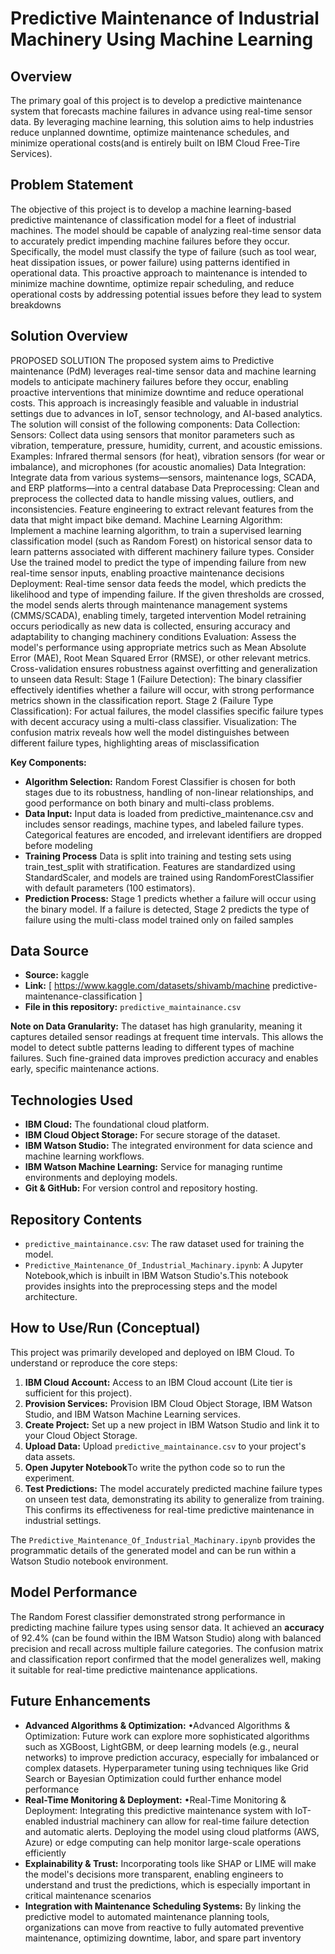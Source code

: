 # Predictive Maintenance of Industrial Machinery Using Machine Learning

## Overview

The primary goal of this project is to develop a predictive maintenance system that forecasts machine failures in advance using real-time sensor data. By leveraging machine learning, this solution aims to help industries reduce unplanned downtime, optimize maintenance schedules, and minimize operational costs(and is entirely built on IBM Cloud Free-Tire Services).

## Problem Statement

 The objective of this project is to develop a machine learning-based predictive 
maintenance of classification model for a fleet of industrial machines. The model 
should be capable of analyzing real-time sensor data to accurately predict 
impending machine failures before they occur. Specifically, the model must classify 
the type of failure (such as tool wear, heat dissipation issues, or power failure) using 
patterns identified in operational data. This proactive approach to maintenance is 
intended to minimize machine downtime, optimize repair scheduling, and reduce 
operational costs by addressing potential issues before they lead to system 
breakdowns

## Solution Overview

PROPOSED SOLUTION
 The proposed system aims to Predictive maintenance (PdM) leverages real-time sensor data and machine learning models to anticipate machinery failures before they occur, enabling proactive interventions that minimize downtime 
and reduce operational costs. This approach is increasingly feasible and valuable in industrial settings due to advances in IoT, sensor technology, and AI-based analytics. The solution will consist of the following components:
 Data Collection:
 Sensors: Collect data using sensors that monitor parameters such as vibration, temperature, pressure, humidity, current, and acoustic emissions.
 Examples: Infrared thermal sensors (for heat), vibration sensors (for wear or imbalance), and microphones (for acoustic anomalies)
 Data Integration: Integrate data from various systems—sensors, maintenance logs, SCADA, and ERP platforms—into a central database
 Data Preprocessing:
 Clean and preprocess the collected data to handle missing values, outliers, and inconsistencies.
 Feature engineering to extract relevant features from the data that might impact bike demand.
 Machine Learning Algorithm:
 Implement a machine learning algorithm, to train a supervised learning classification model (such as Random Forest) on historical sensor data to learn patterns associated with different machinery failure types.
 Consider Use the trained model to predict the type of impending failure from new real-time sensor inputs, enabling proactive maintenance decisions
 Deployment:
 Real-time sensor data feeds the model, which predicts the likelihood and type of impending failure.
 If the given thresholds are crossed, the model sends alerts through maintenance management systems (CMMS/SCADA), enabling timely, targeted intervention
 Model retraining occurs periodically as new data is collected, ensuring accuracy and adaptability to changing machinery conditions
 Evaluation:
 Assess the model's performance using appropriate metrics such as Mean Absolute Error (MAE), Root Mean Squared Error (RMSE), or other relevant metrics.
 Cross-validation ensures robustness against overfitting and generalization to unseen data
 Result:
 Stage 1 (Failure Detection): The binary classifier effectively identifies whether a failure will occur, with strong performance metrics shown in the classification report.
 Stage 2 (Failure Type Classification): For actual failures, the model classifies specific failure types with decent accuracy using a multi-class classifier.
 Visualization: The confusion matrix reveals how well the model distinguishes between different failure types, highlighting areas of misclassification

**Key Components:**

* **Algorithm Selection:** Random Forest Classifier is chosen for both stages due to its robustness, handling of non-linear relationships, and good performance on 
both binary and multi-class problems.  
* **Data Input:**  Input data is loaded from predictive_maintenance.csv and includes sensor readings, machine types, and labeled failure types. 
 Categorical features are encoded, and irrelevant identifiers are dropped before modeling
* **Training Process**  Data is split into training and testing sets using train_test_split with stratification. 
  Features are standardized using StandardScaler, and models are trained using RandomForestClassifier with default 
parameters (100 estimators).
* **Prediction Process:** Stage 1 predicts whether a failure will occur using the binary model.
   If a failure is detected, Stage 2 predicts the type of failure using the multi-class model trained only on failed samples
## Data Source
* **Source:** kaggle
* **Link:** [  https://www.kaggle.com/datasets/shivamb/machine
predictive-maintenance-classification ]
* **File in this repository:** `predictive_maintainance.csv`

**Note on Data Granularity:** The dataset has high granularity, meaning it captures detailed sensor readings at frequent time intervals. This allows the model to detect subtle patterns leading to different types of machine failures. Such fine-grained data improves prediction accuracy and enables early, specific maintenance actions.

## Technologies Used

* **IBM Cloud:** The foundational cloud platform.
* **IBM Cloud Object Storage:** For secure storage of the dataset.
* **IBM Watson Studio:** The integrated environment for data science and machine learning workflows.
* **IBM Watson Machine Learning:** Service for managing runtime environments and deploying models.
* **Git & GitHub:** For version control and repository hosting.

## Repository Contents

* `predictive_maintainance.csv`: The raw dataset used for training the model.
* `Predictive_Maintenance_Of_Industrial_Machinary.ipynb`: A Jupyter Notebook,which is inbuilt in IBM Watson Studio's.This notebook provides insights into the preprocessing steps and the model architecture.

## How to Use/Run (Conceptual)

This project was primarily developed and deployed on IBM Cloud. To understand or reproduce the core steps:

1.  **IBM Cloud Account:** Access to an IBM Cloud account (Lite tier is sufficient for this project).
2.  **Provision Services:** Provision IBM Cloud Object Storage, IBM Watson Studio, and IBM Watson Machine Learning services.
3.  **Create Project:** Set up a new project in IBM Watson Studio and link it to your Cloud Object Storage.
4.  **Upload Data:** Upload `predictive_maintainance.csv` to your project's data assets.
5.  **Open Jupyter Notebook**To write the python code so to run the experiment.
6.  **Test Predictions:** The model accurately predicted machine failure types on unseen test data, demonstrating its ability to generalize from training. This confirms its effectiveness for real-time predictive maintenance in industrial settings.

The `Predictive_Maintenance_Of_Industrial_Machinary.ipynb` provides the programmatic details of the generated model and can be run within a Watson Studio notebook environment.

## Model Performance

The Random Forest classifier demonstrated strong performance in predicting machine failure types using sensor data. It achieved an **accuracy** of 92.4% (can be found within the IBM Watson Studio) along with balanced precision and recall across multiple failure categories. The confusion matrix and classification report confirmed that the model generalizes well, making it suitable for real-time predictive maintenance applications.

## Future Enhancements

* **Advanced Algorithms & Optimization:**  •Advanced Algorithms & Optimization:
Future work can explore more sophisticated algorithms such as XGBoost, LightGBM, or deep learning models (e.g., 
neural networks) to improve prediction accuracy, especially for imbalanced or complex datasets. Hyperparameter 
tuning using techniques like Grid Search or Bayesian Optimization could further enhance model performance
* **Real-Time Monitoring & Deployment:** •Real-Time Monitoring & Deployment:
Integrating this predictive maintenance system with IoT-enabled industrial machinery can allow for real-time failure 
detection and automatic alerts. Deploying the model using cloud platforms (AWS, Azure) or edge computing can help 
monitor large-scale operations efficiently
* **Explainability & Trust:** Incorporating tools like SHAP or LIME will make the model's decisions more transparent, enabling engineers to 
understand and trust the predictions, which is especially important in critical maintenance scenarios
* **Integration with Maintenance Scheduling Systems:** By linking the predictive model to automated maintenance planning tools, organizations can move from reactive to 
fully automated preventive maintenance, optimizing downtime, labor, and spare part inventory
